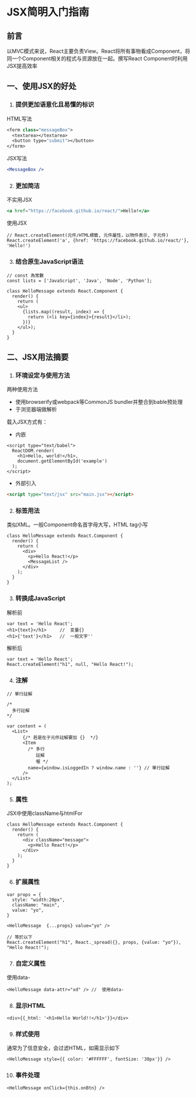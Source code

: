 # JSX简明入门指南

## 前言

以MVC模式来说，React主要负责View。React将所有事物看成Component，将同一个Component相关的程式与资源放在一起。撰写React Component时利用JSX提高效率

## 一、使用JSX的好处

1. ### 提供更加语意化且易懂的标识

HTML写法

```haxe
<form class="messageBox">
  <textarea></textarea>
  <button type="submit"></button>
</form>
```

JSX写法

```jsx
<MessageBox />
```

2. ### 更加简洁

不实用JSX

```jsx
<a href="https://facebook.github.io/react/">Hello!</a>
```

使用JSX

```react
// React.createElement(元件/HTML標籤, 元件屬性，以物件表示, 子元件)
React.createElement('a', {href: 'https://facebook.github.io/react/'}, 'Hello!')
```

3. ### 结合原生JavaScript语法

```react
// const 為常數
const lists = ['JavaScript', 'Java', 'Node', 'Python'];

class HelloMessage extends React.Component {
  render() {
    return (
    <ul>
      {lists.map((result, index) => {
        return (<li key={index}>{result}</li>);
      })}
    </ul>);
  }
}
```

## 二、JSX用法摘要

1. ### 环境设定与使用方法

两种使用方法

- 使用browserify或webpack等CommonJS bundler并整合到bable预处理
- 于浏览器端做解析

载入JSX方式有：

- 内嵌

```react
<script type="text/babel">
  ReactDOM.render(
    <h1>Hello, world!</h1>,
    document.getElementById('example')
  );
</script>
```

- 外部引入

```html
<script type="text/jsx" src="main.jsx"></script>
```

2. ### 标签用法

类似XML。一般Component命名首字母大写，HTML tag小写

```react
class HelloMessage extends React.Component {
  render() {
    return (
      <div>
        <p>Hello React!</p>
        <MessageList />
      </div>
    );
  }
}
```

3. ### 转换成JavaScript

解析前

```react
var text = 'Hello React';
<h1>{text}</h1>		//	变量{}
<h1>{'text'}</h1>	//	一般文字''
```

解析后

```react
var text = 'Hello React';
React.createElement("h1", null, "Hello React!");
```

4. ### 注解

```react
// 單行註解

/*
  多行註解
*/

var content = (
  <List>
      {/* 若是在子元件註解要加 {}  */}
      <Item
        /* 多行
           註解
           喔 */
        name={window.isLoggedIn ? window.name : ''} // 單行註解
      />
  </List>
);
```

5. ### 属性

JSX中使用className与htmlFor

```react
class HelloMessage extends React.Component {
  render() {
    return (
      <div className="message">
        <p>Hello React!</p>
      </div>
    );
  }
}
```

6. ### 扩展属性

```react
var props = {
  style: "width:20px",
  className: "main",
  value: "yo",  
}

<HelloMessage  {...props} value="yo" />

// 等於以下
React.createElement("h1", React._spread({}, props, {value: "yo"}), "Hello React!");
```

7. ### 自定义属性

使用data-

```react
<HelloMessage data-attr="xd" />	//	使用data-
```

8. ### 显示HTML

```react
<div>{{_html: '<h1>Hello World!!</h1>'}}</div>
```

9. ### 样式使用

通常为了信息安全，会过滤HTML，如需显示如下

```react
<HelloMessage style={{ color: '#FFFFFF', fontSize: '30px'}} />
```

10. ### 事件处理

```react
<HelloMessage onClick={this.onBtn} />
```

